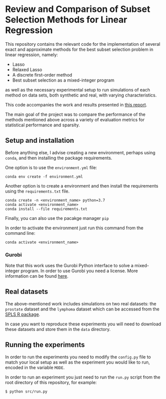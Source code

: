 # Review and Comparison of Subset Selection Methods for Linear Regression

This repository contains the relevant code for the implementation of several exact and approximate methods
for the best subset selection problem in linear regression, namely:

* Lasso
* Relaxed Lasso
* A discrete first-order method
* Best subset selection as a mixed-integer program

as well as the necessary experimental setup to run simulations of each method on data sets, both synthetic and real, with varying characteristics.

This code accompanies the work and results presented in [this report](MiguelFMC_Project_SubsetSelection.pdf).

The main goal of the project was to compare the performance of the methods mentioned above across a variety of evaluation metrics for statistical performance and sparsity.

## Setup and installation

Before anything else, I advise creating a new environment, perhaps using ```conda```, and then installing the package requirements.

One option is to use the ```environment.yml``` file:

```
conda env create -f environment.yml
```

Another option is to create a environment and then install the requirements using the ```requirements.txt``` file.

```
conda create -n <environment_name> python=3.7
conda activate <environment_name>
conda install --file requirements.txt
```

Finally, you can also use the pacakge manager ```pip```
 
In order to activate the environment just run this command from the command line:

```
conda activate <environment_name>
```

### Gurobi

Note that this work uses the Gurobi Python interface to solve a mixed-integer program.
In order to use Gurobi you need a license.
More information can be found [here](https://www.gurobi.com/).

## Real datasets

The above-mentioned work includes simulations on two real datasets: the ```prostate``` dataset and the ```lymphoma``` dataset which can be accessed from the [SPLS R package](https://cran.r-project.org/web/packages/spls/index.html).

In case you want to reproduce these experiments you will need to download these datasets and store them in the ```data```  directory.

## Running the experiments

In order to run the experiments you need to modify the ```config.py``` file to match your local setup
as well as the experiment you would like to run, encoded in the variable ```MODE```.

In order to run an experiment you just need to run the ```run.py``` script from the root directory of this repository, for example:

```
$ python src/run.py
```
